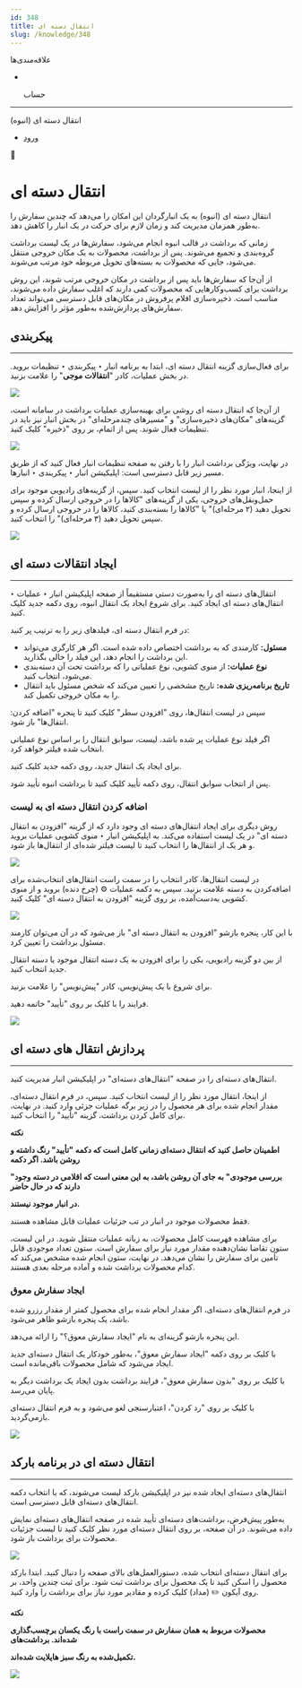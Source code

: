 ```yaml
---
id: 348
title: انتقال دسته ای
slug: /knowledge/348
---
```


 
  علاقه‌مندی‌ها
* [​](./348)

  حساب

---

 

انتقال دسته ای (انبوه)

- [ورود](/web/login?redirect=/knowledge/article/348)

 

📖

# انتقال دسته ای

انتقال دسته ای (انبوه) به یک انبارگردان این امکان را می‌دهد که چندین سفارش را به‌طور همزمان مدیریت کند و زمان لازم برای حرکت در یک انبار را کاهش دهد.

زمانی که برداشت در قالب انبوه انجام می‌شود، سفارش‌ها در یک لیست برداشت گروه‌بندی و تجمیع می‌شوند. پس از برداشت، محصولات به یک مکان خروجی منتقل می‌شود، جایی که محصولات به بسته‌های تحویل مربوطه خود مرتب می‌شوند.

از آن‌جا که سفارش‌ها باید پس از برداشت در مکان خروجی مرتب شوند، این روش برداشت برای کسب‌وکارهایی که محصولات کمی دارند که اغلب سفارش داده می‌شوند، مناسب است. ذخیره‌سازی اقلام پرفروش در مکان‌های قابل دسترسی می‌تواند تعداد سفارش‌های پردازش‌شده به‌طور مؤثر را افزایش دهد.

## **پیکربندی**

---

برای فعال‌سازی گزینه انتقال دسته ای، ابتدا به برنامه انبار ‣ پیکربندی ‣ تنظیمات بروید. در بخش عملیات، کادر "**انتقالات موجی**" را علامت بزنید.

![](https://odoofarsi.com/web/image/7062-da4a5e82/image.png?access_token=5f6f0d9f-e937-4892-bcb8-924183b8bf81)

از آن‌جا که انتقال دسته ای روشی برای بهینه‌سازی عملیات برداشت در سامانه است، گزینه‌های "مکان‌های ذخیره‌سازی" و "مسیرهای چندمرحله‌ای" در بخش انبار نیز باید در تنظیمات فعال شوند. پس از اتمام، بر روی "ذخیره" کلیک کنید.

![](https://odoofarsi.com/web/image/7056-812c95f0/image.png?access_token=7ceb78e7-d458-4af7-8a46-667aeea77f91)

در نهایت، ویژگی برداشت انبار را با رفتن به صفحه تنظیمات انبار فعال کنید که از طریق مسیر زیر قابل دسترسی است: اپلیکیشن انبار ‣ پیکربندی ‣ انبارها.

از اینجا، انبار مورد نظر را از لیست انتخاب کنید. سپس، از گزینه‌های رادیویی موجود برای حمل‌ونقل‌های خروجی، یکی از گزینه‌های "کالاها را در خروجی ارسال کرده و سپس تحویل دهید (۲ مرحله‌ای)" یا "کالاها را بسته‌بندی کنید، کالاها را در خروجی ارسال کرده و سپس تحویل دهید (۳ مرحله‌ای)" را انتخاب کنید.

![](https://odoofarsi.com/web/image/7057-9f111d8a/Screen%20Shot%202024-11-02%20at%205.06.38%20PM.png?access_token=e8edc618-4001-47a1-8e38-0186d767fe85)

## **ایجاد انتقالات دسته ای**

---

انتقال‌های دسته ای را به‌صورت دستی مستقیماً از صفحه اپلیکیشن انبار ‣ عملیات ‣ انتقال‌های دسته ای ایجاد کنید. برای شروع ایجاد یک انتقال انبوه، روی دکمه جدید کلیک کنید.

در فرم انتقال دسته ای، فیلدهای زیر را به ترتیب پر کنید:

* **مسئول:** کارمندی که به برداشت اختصاص داده شده است. اگر هر کارگری می‌تواند این برداشت را انجام دهد، این فیلد را خالی بگذارید.
* **نوع عملیات:** از منوی کشویی، نوع عملیاتی را که برداشت تحت آن دسته‌بندی می‌شود، انتخاب کنید.
* **تاریخ برنامه‌ریزی شده:** تاریخ مشخصی را تعیین می‌کند که شخص مسئول باید انتقال را به مکان خروجی تکمیل کند.

سپس در لیست انتقال‌ها، روی "افزودن سطر" کلیک کنید تا پنجره "اضافه کردن: انتقال‌ها" باز شود.

اگر فیلد نوع عملیات پر شده باشد، لیست، سوابق انتقال را بر اساس نوع عملیاتی انتخاب شده فیلتر خواهد کرد.

برای ایجاد یک انتقال جدید، روی دکمه جدید کلیک کنید.

پس از انتخاب سوابق انتقال، روی دکمه تأیید کلیک کنید تا برداشت انبوه تأیید شود.

### **اضافه کردن انتقال دسته ای به لیست**

روش دیگری برای ایجاد انتقال‌های دسته ای وجود دارد که از گزینه "افزودن به انتقال دسته ای" در یک لیست استفاده می‌کند. به اپلیکیشن انبار ‣ منوی کشویی عملیات بروید و هر یک از انتقال‌ها را انتخاب کنید تا لیست فیلتر شده‌ای از انتقال‌ها باز شود.

![](https://odoofarsi.com/web/image/7059-8af39cc9/Screen%20Shot%202024-11-02%20at%205.18.48%20PM.png?access_token=6e84789a-fc34-49d7-bac2-8f8fb658c4bf)

در لیست انتقال‌ها، کادر انتخاب را در سمت راست انتقال‌های انتخاب‌شده برای اضافه‌کردن به دسته علامت بزنید. سپس به دکمه عملیات ⚙️ (چرخ دنده) بروید و از منوی کشویی به‌دست‌آمده، بر روی گزینه "افزودن به انتقال دسته ای" کلیک کنید.

![](https://odoofarsi.com/web/image/7060-3023a833/Screen%20Shot%202024-11-02%20at%205.20.56%20PM.png?access_token=9601636b-6e6d-477b-a7e8-d5969657c9be)

با این کار، پنجره بازشو "افزودن به انتقال دسته ای" باز می‌شود که در آن می‌توان کارمند مسئول برداشت را تعیین کرد.

از بین دو گزینه رادیویی، یکی را برای افزودن به یک دسته انتقال موجود یا دسته انتقال جدید انتخاب کنید.

برای شروع با یک پیش‌نویس، کادر "پیش‌نویس" را علامت بزنید.

فرایند را با کلیک بر روی "تأیید" خاتمه دهید.

![](https://odoofarsi.com/web/image/7061-e5bfbb3a/image.png?access_token=02c44959-4a40-4f93-b87c-d285e8f3a7ff)

## **پردازش انتقال های دسته ای**

---

انتقال‌های دسته‌ای را در صفحه "انتقال‌های دسته‌ای" در اپلیکیشن انبار مدیریت کنید.

از اینجا، انتقال مورد نظر را از لیست انتخاب کنید. سپس، در فرم انتقال دسته‌ای، مقدار انجام شده برای هر محصول را در زیر برگه عملیات جزئی وارد کنید. در نهایت، برای کامل کردن برداشت، گزینه "تأیید" را انتخاب کنید.

**نکته**

**اطمینان حاصل کنید که انتقال دسته‌ای زمانی کامل است که دکمه "تأیید" رنگ داشته و روشن باشد. اگر دکمه**

**"بررسی موجودی" به جای آن روشن باشد، به این معنی است که اقلامی در دسته وجود دارند که در حال حاضر**

**در انبار موجود نیستند.**

فقط محصولات موجود در انبار در تب جزئیات عملیات قابل مشاهده هستند.

برای مشاهده فهرست کامل محصولات، به زبانه عملیات منتقل شوید. در این لیست، ستون تقاضا نشان‌دهنده مقدار مورد نیاز برای سفارش است. ستون تعداد موجودی قابل تأمین برای سفارش را نشان می‌دهد. در نهایت، ستون انجام شده مشخص می‌کند که کدام محصولات برداشت شده و آماده مرحله بعدی هستند.

### **ایجاد سفارش معوق**

در فرم انتقال‌های دسته‌ای، اگر مقدار انجام شده برای محصول کمتر از مقدار رزرو شده باشد، یک پنجره بازشو ظاهر می‌شود.

این پنجره بازشو گزینه‌ای به نام "ایجاد سفارش معوق؟" را ارائه می‌دهد.

با کلیک بر روی دکمه "ایجاد سفارش معوق"، به‌طور خودکار یک انتقال دسته‌ای جدید ایجاد می‌شود که شامل محصولات باقی‌مانده است.

با کلیک بر روی "بدون سفارش معوق"، فرایند برداشت بدون ایجاد یک برداشت دیگر به پایان می‌رسد.

با کلیک بر روی "رد کردن"، اعتبارسنجی لغو می‌شود و به فرم انتقال دسته‌ای بازمی‌گردید.

![](https://odoofarsi.com/web/image/7063-52a41791/image.png?access_token=b5bdd98a-c310-4d8b-b734-8987b5859137)

## **انتقال دسته ای در برنامه بارکد**

---

انتقال‌های دسته‌ای ایجاد شده نیز در اپلیکیشن بارکد لیست می‌شوند، که با انتخاب دکمه انتقال‌های دسته‌ای قابل دسترسی است.

به‌طور پیش‌فرض، برداشت‌های دسته‌ای تأیید شده در صفحه انتقال‌های دسته‌ای نمایش داده می‌شوند. در آن صفحه، بر روی انتقال دسته‌ای مورد نظر کلیک کنید تا لیست جزئیات محصولات برای برداشت باز شود.

![](https://odoofarsi.com/web/image/7064-4c0c1cb3/image.png?access_token=be9f1f57-32cb-4b32-a554-93a17ba78407)

برای انتقال دسته‌ای انتخاب شده، دستورالعمل‌های بالای صفحه را دنبال کنید. ابتدا بارکد محصول را اسکن کنید تا یک محصول برای برداشت ثبت شود. برای ثبت چندین واحد، بر روی آیکون ✏️ (مداد) کلیک کرده و مقادیر مورد نیاز برای برداشت را وارد کنید.

**نکته**

**محصولات مربوط به همان سفارش در سمت راست با رنگ یکسان برچسب‌گذاری شده‌اند. برداشت‌های**

**تکمیل‌شده به رنگ سبز هایلایت شده‌اند.**

![](https://odoofarsi.com/web/image/7065-bc4f1ac1/image.png?access_token=ac510076-f521-4fdf-9ad6-1537d8647b15)